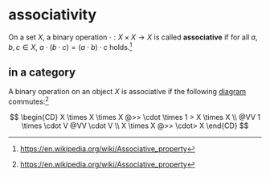 # associativity

On a set $X$, a binary operation $\cdot: X \times X \to X$ is called
**associative** if for all $a, b, c \in X$,
$a \cdot (b \cdot c) = (a \cdot b)
\cdot c$ holds.[^1]

## in a category

A binary operation on an object $X$ is associative if the following
[diagram](./category-theory/diagram.md) commutes:[^1]

$$
\begin{CD}
X \times X \times X @>> \cdot \times 1 > X \times X \\
@VV 1 \times \cdot V @VV \cdot V \\
X \times X @>> \cdot> X
\end{CD}
$$

[^1]: https://en.wikipedia.org/wiki/Associative_property
